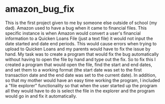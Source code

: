 # amazon_bug_fix

This is the first project given to me by someone else outside of school (my dad). Amazon used to have a bug when it came to financial files.
This specific instance is when Amazon would convert a user's financial information to a Quicken Loans File (just a text file) it would not 
input the date started and date end periods. This would cause errors when trying to upload to Quicken Loans and my parents would have to 
fix the issue by hand. My task was to create a program that would fix the bug automatically without having to open the file by hand and type out the fix.
So to fix this I created a program that would open the file, find the start and end dates, and set them to a working format (the start date was set to the first transaction date
and the end date was set to the current date). In addition, so that my mother would have an easy time working the program, I included a "file explorer" functionality so that
when the user started up the program all they would have to do is select the file in the explorer and the program would go in and fix it automatically.
